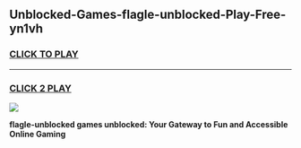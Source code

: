 
## Unblocked-Games-flagle-unblocked-Play-Free-yn1vh
<h3>
<a href="https://premium76.site?title=flagle-unblocked&ref=20M">CLICK TO PLAY</a></h3>
<hr>

<h3>
<a href="https://premium76.site?title=flagle-unblocked&ref=20M">CLICK 2 PLAY</a>
  
</h3>

<a href="https://premium76.site?title=flagle-unblocked&ref=19M"><img src="https://clearcache.store/games.png"></a>


**flagle-unblocked games unblocked: Your Gateway to Fun and Accessible Online Gaming**
